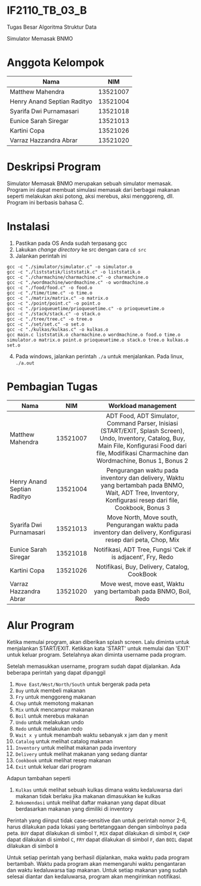# IF2110_TB_03_B
Tugas Besar Algoritma Struktur Data

Simulator Memasak BNMO

# Anggota Kelompok
| Nama | NIM |
| ----------- | ----------- |
| Matthew Mahendra | 13521007 |
| Henry Anand Septian Radityo | 13521004 |
| Syarifa Dwi Purnamasari | 13521018 |
| Eunice Sarah Siregar | 13521013 |
| Kartini Copa | 13521026
| Varraz Hazzandra Abrar | 13521020|

# Deskripsi Program
Simulator Memasak BNMO merupakan sebuah simulator memasak. Program ini dapat membuat
simulasi memasak dari berbagai makanan seperti melakukan aksi potong, aksi merebus,
aksi menggoreng, dll. Program ini berbasis bahasa C.

# Instalasi
1. Pastikan pada OS Anda sudah terpasang gcc
2. Lakukan <i>change directory</i> ke src dengan cara `cd src`
3. Jalankan perintah ini

``` 
gcc -c "./simulator/simulator.c" -o simulator.o
gcc -c "./liststatik/liststatik.c" -o liststatik.o
gcc -c "./charmachine/charmachine.c" -o charmachine.o
gcc -c "./wordmachine/wordmachine.c" -o wordmachine.o
gcc -c "./food/food.c" -o food.o
gcc -c "./time/time.c" -o time.o
gcc -c "./matrix/matrix.c" -o matrix.o
gcc -c "./point/point.c" -o point.o
gcc -c "./prioqueuetime/prioqueuetime.c" -o prioqueuetime.o
gcc -c "./stack/stack.c" -o stack.o
gcc -c "./tree/tree.c" -o tree.o
gcc -c "./set/set.c" -o set.o
gcc -c "./kulkas/kulkas.c" -o kulkas.o
gcc main.c liststatik.o charmachine.o wordmachine.o food.o time.o simulator.o matrix.o point.o prioqueuetime.o stack.o tree.o kulkas.o set.o
```

4. Pada windows, jalankan perintah `./a` untuk menjalankan. Pada linux, `./a.out`

# Pembagian Tugas
| Nama                           |   NIM    |                                         Workload management                                                   |
| ------------------------------ | :------: | :-----------------------------------------------------------------------------------------------------------------: |
| Matthew Mahendra   | 13521007 | ADT Food, ADT Simulator, Command Parser, Inisiasi (START/EXIT, Splash Screen), Undo, Inventory, Catalog, Buy, Main File, Konfigurasi Food dari file, Modifikasi Charmachine dan Wordmachine, Bonus 1, Bonus 2|
| Henry Anand Septian Radityo  | 13521004 |Pengurangan waktu pada inventory dan delivery, Waktu yang bertambah pada BNMO, Wait, ADT Tree, Inventory, Konfigurasi resep dari file, Cookbook, Bonus 3 |
| Syarifa Dwi Purnamasari | 13521013 | Move North, Move south, Pengurangan waktu pada inventory dan delivery, Konfigurasi resep dari peta, Chop, Mix |
| Eunice Sarah Siregar | 13521018 |Notifikasi, ADT Tree, Fungsi ‘Cek if is adjacent’, Fry, Redo |
| Kartini Copa| 13521026 | Notifikasi, Buy, Delivery, Catalog, CookBook |
| Varraz Hazzandra Abrar| 13521020 | Move west, move east, Waktu yang bertambah pada BNMO, Boil, Redo|

# Alur Program
Ketika memulai program, akan diberikan splash screen. Lalu diminta untuk menjalankan START/EXIT. Ketikkan
kata 'START' untuk memulai dan 'EXIT' untuk keluar program. Setelahnya akan diminta username pada program.

Setelah memasukkan username, program sudah dapat dijalankan. Ada beberapa perintah yang dapat dipanggil
1. `Move East/West/North/South` untuk bergerak pada peta
2. `Buy` untuk membeli makanan
3. `Fry` untuk menggoreng makanan
4. `Chop` untuk memotong makanan
5. `Mix` untuk mencampur makanan
6. `Boil` untuk merebus makanan
7. `Undo` untuk melakukan undo
8. `Redo` untuk melakukan redo
9. `Wait x y` untuk menambah waktu sebanyak x jam dan y menit
10. `Catalog` untuk melihat catalog makanan
11. `Inventory` untuk melihat makanan pada inventory
12. `Delivery` untuk melihat makanan yang sedang diantar
13. `Cookbook` untuk melihat resep makanan
14. `Exit` untuk keluar dari program

Adapun tambahan seperti
1. `Kulkas` untuk melihat sebuah kulkas dimana waktu kedaluwarsa dari makanan tidak berlaku jika makanan dimasukkan ke kulkas
2. `Rekomendasi` untuk melihat daftar makanan yang dapat dibuat berdasarkan makanan yang dimiliki di inventory

Perintah yang diinput tidak case-sensitive dan untuk perintah nomor 2-6, harus dilakukan pada lokasi yang bertetanggaan dengan simbolnya pada peta. `BUY` dapat dilakukan di simbol `T`, `MIX` dapat dilakukan di simbol `M`, `CHOP` dapat dilakukan di simbol `C`, `FRY` dapat dilakukan di simbol `F`, dan `BOIL` dapat dilakukan di simbol `B`

Untuk setiap perintah yang berhasil dijalankan, maka waktu pada program bertambah. Waktu pada program akan memengaruhi waktu pengantaran dan waktu kedaluwarsa tiap makanan. Untuk setiap makanan yang sudah selesai diantar dan kedaluwarsa, program akan mengirimkan notifikasi.
